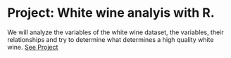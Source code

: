 # Project: White wine analyis with R.

We will analyze the variables of the white wine dataset, the variables, their relationships and try to determine what determines a high quality white wine. [See Project](https://htmlpreview.github.io/?https://github.com/josemaria500/Data_Analysis/blob/main/White_wine_analyis_with_R/White_wine_analysis_with_R.html)
